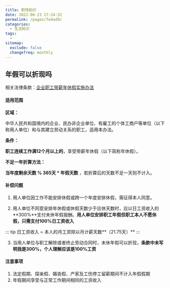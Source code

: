 ```yaml
---
title: 职场知识
date: 2022-06-23 17:24:32
permalink: /pages/fe4ad9/
categories:
  - 生活知识
tags:
  - 
sitemap:
  exclude: false
  changefreq: monthly
---
```


## 年假可以折现吗

相关法律条款：[企业职工带薪年休假实施办法](https://baike.baidu.com/item/%E4%BC%81%E4%B8%9A%E8%81%8C%E5%B7%A5%E5%B8%A6%E8%96%AA%E5%B9%B4%E4%BC%91%E5%81%87%E5%AE%9E%E6%96%BD%E5%8A%9E%E6%B3%95/6617621#:~:text=%E6%A0%B9%E6%8D%AE%E3%80%8A%E4%BC%81%E4%B8%9A%E8%81%8C%E5%B7%A5%E5%B8%A6%E8%96%AA%E5%B9%B4%E4%BC%91%E5%81%87%E5%AE%9E%E6%96%BD%E5%8A%9E%E6%B3%95%E3%80%8B%E7%AC%AC%E4%BA%94%E6%9D%A1%E8%A7%84%E5%AE%9A%EF%BC%8C%E8%81%8C%E5%B7%A5%E6%96%B0%E8%BF%9B%E7%94%A8%E4%BA%BA%E5%8D%95%E4%BD%8D%E4%B8%94%E5%B7%A5%E4%BD%9C%E5%B7%B2%E6%BB%A112%E4%B8%AA%E6%9C%88%EF%BC%8C%E5%BD%93%E5%B9%B4%E5%BA%A6%E5%B9%B4%E4%BC%91%E5%81%87%E5%A4%A9%E6%95%B0%EF%BC%8C%E6%8C%89%E7%85%A7%E5%9C%A8%E6%9C%AC%E5%8D%95%E4%BD%8D%E5%89%A9%E4%BD%99%E6%97%A5%E5%8E%86%E5%A4%A9%E6%95%B0%E6%8A%98%E7%AE%97%E7%A1%AE%E5%AE%9A%EF%BC%8C%E6%8A%98%E7%AE%97%E5%90%8E%E4%B8%8D%E8%B6%B31%E6%95%B4%E5%A4%A9%E7%9A%84%E9%83%A8%E5%88%86%E4%B8%8D%E4%BA%AB%E5%8F%97%E5%B9%B4%E4%BC%91%E5%81%87%E3%80%82%20%E6%8A%98%E7%AE%97%E6%96%B9%E6%B3%95%E4%B8%BA%EF%BC%9A%20%28%E5%BD%93%E5%B9%B4%E5%BA%A6%E5%9C%A8%E6%9C%AC%E5%8D%95%E4%BD%8D%E5%89%A9%E4%BD%99%E6%97%A5%E5%8E%86%E5%A4%A9%E6%95%B0%C3%B7365%E5%A4%A9%29%C3%97%E8%81%8C%E5%B7%A5%E6%9C%AC%E4%BA%BA%E5%85%A8%E5%B9%B4%E5%BA%94%E5%BD%93%E4%BA%AB%E5%8F%97%E7%9A%84%E5%B9%B4%E4%BC%91%E5%81%87%E5%A4%A9%E6%95%B0%E3%80%82%20%E5%81%87%E5%A6%82%E5%8D%97%E6%98%8C%E5%B0%8F%E5%BC%A0%E5%9C%A8A%E5%8D%95%E4%BD%8D%E5%B7%A5%E4%BD%9C%E4%BA%865%E5%B9%B4%EF%BC%8C%E4%BB%8A%E5%B9%B49%E6%9C%881%E6%97%A5%E8%B7%B3%E6%A7%BD%E5%88%B0B%E5%8D%95%E4%BD%8D%EF%BC%8C%E9%82%A3%E4%B9%88%E5%B0%8F%E5%BC%A0%E4%BB%8A%E5%B9%B4%E5%9C%A8B%E5%8D%95%E4%BD%8D%E5%89%A9%E4%BD%99%E7%9A%84%E2%80%9C%E6%97%A5%E5%8E%86%E5%A4%A9%E6%95%B0%E2%80%9D%E4%B8%BA122%E5%A4%A9%E3%80%82,%E6%8C%89%E8%A7%84%E5%AE%9A%EF%BC%8C%E4%BB%96%E7%9A%84%E5%B9%B4%E4%BC%91%E5%81%87%E5%A4%A9%E6%95%B0%E5%BA%94%E4%B8%BA5%E5%A4%A9%E3%80%82%20%E9%82%A3%E4%B9%88%E4%BB%8A%E5%B9%B4%E5%B0%8F%E5%BC%A0%E7%9A%84%E5%B9%B4%E4%BC%91%E5%81%87%E5%A4%A9%E6%95%B0%E5%BA%94%E4%B8%BA%20%28122%C3%B7365%29%C3%975%E5%A4%A9%E2%89%881.67%E5%A4%A9%E3%80%82%20%E7%94%B1%E4%BA%8E0.67%E5%A4%A9%E4%B8%8D%E8%B6%B31%E6%95%B4%E5%A4%A9%EF%BC%8C%E5%9B%A0%E6%AD%A4%E5%B0%8F%E5%BC%A0%E4%BB%8A%E5%B9%B4%E7%9A%84%E5%B9%B4%E4%BC%91%E5%81%87%E5%A4%A9%E6%95%B0%E6%98%AF1%E5%A4%A9%E3%80%82%20%E4%BB%8E%E7%AC%AC%E4%BA%8C%E5%B9%B4%E8%B5%B7%EF%BC%8C%E5%B0%8F%E5%BC%A0%E5%9C%A8B%E5%8D%95%E4%BD%8D%E7%9A%84%E4%BC%91%E5%81%87%E5%A4%A9%E6%95%B0%E5%B0%B1%E6%8C%89%E3%80%8A%E5%8A%9E%E6%B3%95%E3%80%8B%E7%AC%AC%E5%9B%9B%E6%9D%A1%E7%9A%84%E8%A7%84%E5%AE%9A%E7%B4%AF%E8%AE%A1%E8%AE%A1%E7%AE%97%E3%80%82)

#### 适用范围

**区域：**

中华人民共和国境内的企业、民办非企业单位、有雇工的个体工商户等单位（以下称用人单位）和与其建立劳动关系的职工，适用本办法。

**条件：**

**职工连续工作满12个月以上的**，享受带薪年休假（以下简称年休假）。

**不足一年折算方法：**

**当年度剩余天数 % 365天 * 年假天数**  ，若折算后的天数不足一天则不计入。


#### 补偿问题

1.  用人单位因工作不能安排休假或跨一个年度安排休假，需征得本人同意。

2.  用人单位不同意安排年休假或休假天数少于应休天数时，应以日工资收入的**300%**支付未休年假报酬。**用人单位安排职工年假但职工本人不愿休假，只需支付100%日工资收入**

::: tip
日工资收入 = 本人的月工资除以月计薪天数**（21.75天）**
:::

3.  当用人单位与职工解除或者终止劳动合同时，未休年假可以折现，**条款中未写明我是300%，个人理解应该是100%工资**


#### 注意事项

1.  法定假期、探亲假、婚丧假、产家及工伤停工留薪期间不计入年假假期
2.  年假期间享受与正常工作期间相同的工资收入


